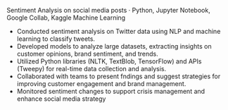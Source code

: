  Sentiment Analysis on social media posts
 · Python, Jupyter Notebook, Google Collab, Kaggle Machine Learning
- Conducted sentiment analysis on Twitter data using NLP and machine learning to classify tweets.
- Developed models to analyze large datasets, extracting insights on customer opinions, brand sentiment, and trends.
- Utilized Python libraries (NLTK, TextBlob, TensorFlow) and APIs (Tweepy) for real-time data collection and analysis.
- Collaborated with teams to present fndings and suggest strategies for improving customer engagement and brand
management.
- Monitored sentiment changes to support crisis management and enhance social media strategy

